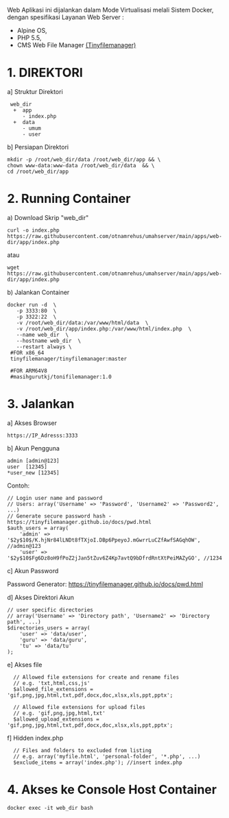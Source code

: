 Web Aplikasi ini dijalankan dalam Mode Virtualisasi melali Sistem Docker, dengan spesifikasi Layanan Web Server :
- Alpine OS,
- PHP 5.5,
- CMS Web File Manager [(Tinyfilemanager)](https://tinyfilemanager.github.io)

# 1. DIREKTORI #
a] Struktur Direktori

     web_dir
      +  app
         - index.php
      +  data
         - umum
         - user
         
b] Persiapan Direktori

    mkdir -p /root/web_dir/data /root/web_dir/app && \
    chown www-data:www-data /root/web_dir/data  && \
    cd /root/web_dir/app
    

# 2. Running Container  # 
a) Download Skrip "web_dir"

    curl -o index.php https://raw.githubusercontent.com/otnamrehus/umahserver/main/apps/web-dir/app/index.php
    
   atau 

    wget https://raw.githubusercontent.com/otnamrehus/umahserver/main/apps/web-dir/app/index.php

b) Jalankan Container

    docker run -d  \
       -p 3333:80  \
       -p 3322:22  \
       -v /root/web_dir/data:/var/www/html/data  \
       -v /root/web_dir/app/index.php:/var/www/html/index.php  \
       --name web_dir  \
       --hostname web_dir  \
       --restart always \
     #FOR x86_64  
     tinyfilemanager/tinyfilemanager:master
     
     #FOR ARM64V8
     #masihgurutkj/tonifilemanager:1.0

# 3. Jalankan  #
   a] Akses Browser
    
    https://IP_Adresss:3333
   
  
   b] Akun Pengguna
   
    admin [admin@123]
    user  [12345]
    *user_new [12345]

Contoh:

    // Login user name and password
    // Users: array('Username' => 'Password', 'Username2' => 'Password2', ...)
    // Generate secure password hash - https://tinyfilemanager.github.io/docs/pwd.html
    $auth_users = array(
        'admin' => '$2y$10$/K.hjNr84lLNDt8fTXjoI.DBp6PpeyoJ.mGwrrLuCZfAwfSAGqhOW', //admin@123
        'user' => '$2y$10$Fg6Dz8oH9fPoZ2jJan5tZuv6Z4Kp7avtQ9bDfrdRntXtPeiMAZyGO', //1234

   c] Akun Password
   
   Password Generator: https://tinyfilemanager.github.io/docs/pwd.html



   d] Akses Direktori Akun
   
    // user specific directories
    // array('Username' => 'Directory path', 'Username2' => 'Directory path', ...)
    $directories_users = array(
        'user' => 'data/user',
        'guru' => 'data/guru',
        'tu' => 'data/tu'
    );

   e] Akses file 

      // Allowed file extensions for create and rename files
      // e.g. 'txt,html,css,js'
      $allowed_file_extensions = 'gif,png,jpg,html,txt,pdf,docx,doc,xlsx,xls,ppt,pptx';
 
      // Allowed file extensions for upload files
      // e.g. 'gif,png,jpg,html,txt'
      $allowed_upload_extensions = 'gif,png,jpg,html,txt,pdf,docx,doc,xlsx,xls,ppt,pptx';

   f] Hidden index.php

      // Files and folders to excluded from listing
      // e.g. array('myfile.html', 'personal-folder', '*.php', ...)
      $exclude_items = array('index.php'); //insert index.php




# 4. Akses ke Console Host Container  #
    docker exec -it web_dir bash
